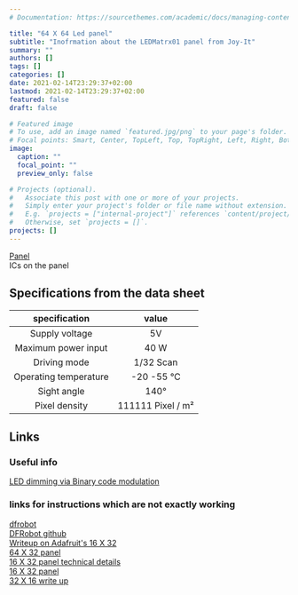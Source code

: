 ```yaml
---
# Documentation: https://sourcethemes.com/academic/docs/managing-content/

title: "64 X 64 Led panel"
subtitle: "Inofrmation about the LEDMatrx01 panel from Joy-It"
summary: ""
authors: []
tags: []
categories: []
date: 2021-02-14T23:29:37+02:00
lastmod: 2021-02-14T23:29:37+02:00
featured: false
draft: false

# Featured image
# To use, add an image named `featured.jpg/png` to your page's folder.
# Focal points: Smart, Center, TopLeft, Top, TopRight, Left, Right, BottomLeft, Bottom, BottomRight.
image:
  caption: ""
  focal_point: ""
  preview_only: false

# Projects (optional).
#   Associate this post with one or more of your projects.
#   Simply enter your project's folder or file name without extension.
#   E.g. `projects = ["internal-project"]` references `content/project/deep-learning/index.md`.
#   Otherwise, set `projects = []`.
projects: []
---
```


[Panel](https://joy-it.net/en/products/LED-Matrix01) <br>
ICs on the panel

## Specifications from the data sheet

specification         | value 
:---:                 | :---: 
Supply voltage        | 5V 
Maximum power input   | 40 W
Driving mode          | 1/32 Scan
Operating temperature | -20 -55 °C
Sight angle           | 140°
Pixel density         | 111111 Pixel / m²

## Links
### Useful info
[LED dimming via Binary code modulation](http://www.batsocks.co.uk/readme/art_bcm_1.htm)
### links for instructions which are not exactly working <br>
[dfrobot](https://wiki.dfrobot.com/64x64_RGB_LED_Matrix_-_3mm_pitch_SKU_DFR0499#target_4) <br>
[DFRobot github](https://github.com/DFRobot/DFRobot_RGBMatrix) <br>
[Writeup on Adafruit's 16 X 32](http://www.rayslogic.com/propeller/Programming/AdafruitRGB/AdafruitRGB.htm) <br>
[64 X 32 panel](https://github.com/topherCantrell/LED64x32) <br>
[16 X 32 panel technical details](https://web.archive.org/web/20121201205905/http://www.hobbypcb.com/blog/item/3-16x32-rgb-led-matrix-technical-details.html) <br>
[16 X 32 panel](https://hoyoung2.blogspot.com/2015/11/16x32-rgb-led.html) <br>
[32 X 16 write up](https://learn.adafruit.com/32x16-32x32-rgb-led-matrix/how-the-matrix-works)